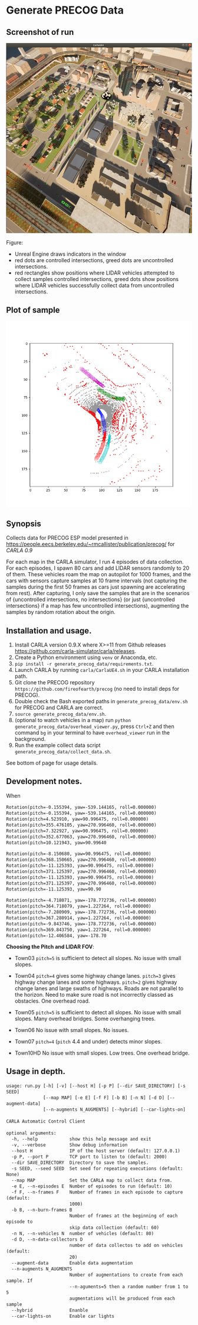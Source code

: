 # Generate PRECOG Data

## Screenshot of run

![run screenshot](https://raw.githubusercontent.com/fireofearth/generate_precog_data/master/assets/precog_generate_data.png)

Figure:
- Unreal Engine draws indicators in the window
- red dots are controlled intersections, greed dots are uncontrolled intersections.
- red rectangles show positions where LIDAR vehicles attempted to collect samples controlled intersections, greed dots show positions where LIDAR vehicles successfully collect data from uncontrolled intersections.

## Plot of sample

![plot sample](https://raw.githubusercontent.com/fireofearth/generate_precog_data/master/assets/plot_sample.png)

## Synopsis

Collects data for PRECOG ESP model presented in <https://people.eecs.berkeley.edu/~rmcallister/publication/precog/> for *CARLA 0.9*

For each map in the CARLA simulator, I run 4 episodes of data collection. For each episodes, I spawn 80 cars and add LIDAR sensors randomly to 20 of them. These vehicles roam the map on autopilot for 1000 frames, and the cars with sensors capture samples at 10 frame intervals (not capturing the samples during the first 50 frames as cars just spawning are accelerating from rest). After capturing, I only save the samples that are in the scenarios of {uncontrolled intersections, no intersections} (or just {uncontrolled intersections} if a map has few uncontrolled intersections), augmenting the samples by random rotation about the origin.

## Installation and usage.

1. Install CARLA version 0.9.X where X>=11 from Github releases <https://github.com/carla-simulator/carla/releases>.
2. Create a Python environment using `venv` or Anaconda, etc.
3. `pip install -r generate_precog_data/requirements.txt`.
4. Launch CARLA by running `carla/CarlaUE4.sh` in your CARLA installation path.
5. Git clone the PRECOG repository `https://github.com/fireofearth/precog` (no need to install deps for PRECOG).
5. Double check the Bash exported paths in `generate_precog_data/env.sh` for PRECOG and CARLA are correct.
6. `source generate_precog_data/env.sh`.
7. (optional to watch vehicles in a map) run `python generate_precog_data/overhead_viewer.py`, press `Ctrl+Z` and then command `bg` in your terminal to have `overhead_viewer` run in the background.
8. Run the example collect data script `generate_precog_data/collect_data.sh`.

See bottom of page for usage details.

## Development notes.

When

```
Rotation(pitch=-0.155394, yaw=-539.144165, roll=0.000000)
Rotation(pitch=-0.155394, yaw=-539.144165, roll=0.000000)
Rotation(pitch=4.523910, yaw=90.996475, roll=0.000000)
Rotation(pitch=355.476105, yaw=270.996460, roll=0.000000)
Rotation(pitch=7.322927, yaw=90.996475, roll=0.000000)
Rotation(pitch=352.677063, yaw=270.996460, roll=0.000000)
Rotation(pitch=10.121943, yaw=90.99640
```

```
Rotation(pitch=-8.150680, yaw=90.996475, roll=0.000000)
Rotation(pitch=368.150665, yaw=270.996460, roll=0.000000)
Rotation(pitch=-11.125393, yaw=90.996475, roll=0.000000)
Rotation(pitch=371.125397, yaw=270.996460, roll=0.000000)
Rotation(pitch=-11.125393, yaw=90.996475, roll=0.000000)
Rotation(pitch=371.125397, yaw=270.996460, roll=0.000000)
Rotation(pitch=-11.125393, yaw=90.90
```

```
Rotation(pitch=-4.718071, yaw=-178.772736, roll=0.000000)
Rotation(pitch=364.718079, yaw=1.227264, roll=0.000000)
Rotation(pitch=-7.280909, yaw=-178.772736, roll=0.000000)
Rotation(pitch=367.280914, yaw=1.227264, roll=0.000000)
Rotation(pitch=-9.843746, yaw=-178.772736, roll=0.000000)
Rotation(pitch=369.843750, yaw=1.227264, roll=0.000000)
Rotation(pitch=-12.406584, yaw=-178.70
```

**Choosing the Pitch and LIDAR FOV**:

- Town03
`pitch=5` is sufficient to detect all slopes.
No issue with small slopes.

- Town04
`pitch=4` gives some highway change lanes.
`pitch=3` gives highway change lanes and some highways.
`pitch=2` gives highway change lanes and large swaths of highways.
Roads are not parallel to the horizon. Need to make sure road is not incorrectly classed as obstacles.
One overhead road.

- Town05
`pitch=5` is sufficient to detect all slopes.
No issue with small slopes.
Many overhead bridges. Some overhanging trees.

- Town06
No issue with small slopes.
No issues.

- Town07
`pitch=4` (`pitch` 4.4 and under) detects minor slopes.

- Town10HD
No issue with small slopes.
Low trees. One overhead bridge.

## Usage in depth.

```
usage: run.py [-h] [-v] [--host H] [-p P] [--dir SAVE_DIRECTORY] [-s SEED]
              [--map MAP] [-e E] [-f F] [-b B] [-n N] [-d D] [--augment-data]
              [--n-augments N_AUGMENTS] [--hybrid] [--car-lights-on]

CARLA Automatic Control Client

optional arguments:
  -h, --help            show this help message and exit
  -v, --verbose         Show debug information
  --host H              IP of the host server (default: 127.0.0.1)
  -p P, --port P        TCP port to listen to (default: 2000)
  --dir SAVE_DIRECTORY  Directory to save the samples.
  -s SEED, --seed SEED  Set seed for repeating executions (default: None)
  --map MAP             Set the CARLA map to collect data from.
  -e E, --n-episodes E  Number of episodes to run (default: 10)
  -f F, --n-frames F    Number of frames in each episode to capture (default:
                        1000)
  -b B, --n-burn-frames B
                        Number of frames at the beginning of each episode to
                        skip data collection (default: 60)
  -n N, --n-vehicles N  number of vehicles (default: 80)
  -d D, --n-data-collectors D
                        number of data collectos to add on vehicles (default:
                        20)
  --augment-data        Enable data augmentation
  --n-augments N_AUGMENTS
                        Number of augmentations to create from each sample. If
                        --n-aguments=5 then a random number from 1 to 5
                        augmentations will be produced from each sample
  --hybrid              Enanble
  --car-lights-on       Enable car lights
```
